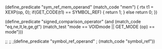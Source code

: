 (define_predicate "sym_ref_mem_operand"
  (match_code "mem")
{
  rtx t1 = XEXP(op, 0);
  if(GET_CODE(t1) == SYMBOL_REF)
    {
      return 1;
    }
  else
    return 0;
})

(define_predicate "signed_comparison_operator"
 (and
  (match_code "eq,ne,lt,le,ge,gt")
  (match_test "mode == VOIDmode || GET_MODE (op) == mode")))

;;
;;
;(define_predicate "symbol_ref_operand"
;  (match_code "symbol_ref"))
